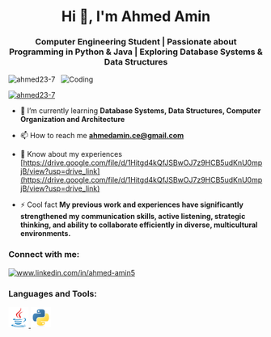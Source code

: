 <h1 align="center">Hi 👋, I'm Ahmed Amin</h1>
<h3 align="center">Computer Engineering Student | Passionate about Programming in Python & Java | Exploring Database Systems & Data Structures</h3>
<img align="right" alt="Coding" width="400" src="https://camo.githubusercontent.com/88adc7c88c9d3dba7479020846ed35d13410e3707c7f149e1c6140cc6beaef9a/68747470733a2f2f70687973696373677572756b756c2e66696c65732e776f726470726573732e636f6d2f323031392f30322f6368617261637465722d312e676966">

<p align="left"> <img src="https://komarev.com/ghpvc/?username=ahmed23-7&label=Profile%20views&color=0e75b6&style=flat" alt="ahmed23-7" /> </p>

<p align="left"> <a href="https://github.com/ryo-ma/github-profile-trophy"><img src="https://github-profile-trophy.vercel.app/?username=ahmed23-7" alt="ahmed23-7" /></a> </p>

- 🌱 I’m currently learning **Database Systems, Data Structures, Computer Organization and Architecture**

- 📫 How to reach me **ahmedamin.ce@gmail.com**

- 📄 Know about my experiences [https://drive.google.com/file/d/1Hitgd4kQfJSBwOJ7z9HCB5udKnU0mpjB/view?usp=drive_link](https://drive.google.com/file/d/1Hitgd4kQfJSBwOJ7z9HCB5udKnU0mpjB/view?usp=drive_link)

- ⚡ Cool fact **My previous work and experiences have significantly strengthened my communication skills, active listening, strategic thinking, and ability to collaborate efficiently in diverse, multicultural environments.**

<h3 align="left">Connect with me:</h3>
<p align="left">
<a href="https://linkedin.com/in/www.linkedin.com/in/ahmed-amin5" target="blank"><img align="center" src="https://raw.githubusercontent.com/rahuldkjain/github-profile-readme-generator/master/src/images/icons/Social/linked-in-alt.svg" alt="www.linkedin.com/in/ahmed-amin5" height="30" width="40" /></a>
</p>

<h3 align="left">Languages and Tools:</h3>
<p align="left"> <a href="https://www.java.com" target="_blank" rel="noreferrer"> <img src="https://raw.githubusercontent.com/devicons/devicon/master/icons/java/java-original.svg" alt="java" width="40" height="40"/> </a> <a href="https://www.python.org" target="_blank" rel="noreferrer"> <img src="https://raw.githubusercontent.com/devicons/devicon/master/icons/python/python-original.svg" alt="python" width="40" height="40"/> </a> </p>
